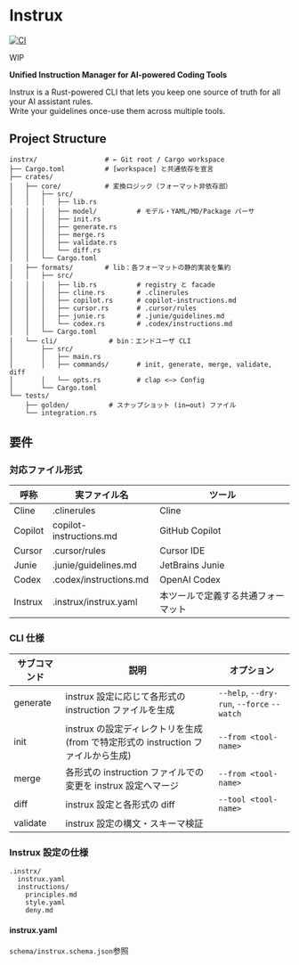 # Instrux

[![CI](https://github.com/epli2/instrux/actions/workflows/rust.yml/badge.svg)](https://github.com/epli2/instrux/actions/workflows/rust.yml)

WIP

**Unified Instruction Manager for AI-powered Coding Tools**

Instrux is a Rust-powered CLI that lets you keep one source of truth for all your AI assistant rules.  
Write your guidelines once-use them across multiple tools.

## Project Structure

```
instrx/                 # ← Git root / Cargo workspace
├── Cargo.toml          # [workspace] と共通依存を宣言
├── crates/
│   ├── core/           # 変換ロジック（フォーマット非依存部）
│   │   ├── src/
│   │   │   ├── lib.rs
│   │   │   ├── model/          # モデル・YAML/MD/Package パーサ
│   │   │   ├── init.rs
│   │   │   ├── generate.rs
│   │   │   ├── merge.rs
│   │   │   ├── validate.rs
│   │   │   └── diff.rs
│   │   └── Cargo.toml
│   ├── formats/        # lib：各フォーマットの静的実装を集約
│   │   ├── src/
│   │   │   ├── lib.rs          # registry と facade
│   │   │   ├── cline.rs        # .clinerules
│   │   │   ├── copilot.rs      # copilot-instructions.md
│   │   │   ├── cursor.rs       # .cursor/rules
│   │   │   ├── junie.rs        # .junie/guidelines.md
│   │   │   └── codex.rs        # .codex/instructions.md
│   │   └── Cargo.toml
│   └── cli/             # bin：エンドユーザ CLI
│       ├── src/
│       │   ├── main.rs
│       │   ├── commands/       # init, generate, merge, validate, diff
│       │   └── opts.rs         # clap <–> Config
│       └── Cargo.toml
└── tests/
    ├── golden/          # スナップショット (in↔out) ファイル
    └── integration.rs
```

## 要件

### 対応ファイル形式

| 呼称    | 実ファイル名            | ツール                             |
| ------- | ----------------------- | ---------------------------------- |
| Cline   | .clinerules             | Cline                              |
| Copilot | copilot-instructions.md | GitHub Copilot                     |
| Cursor  | .cursor/rules           | Cursor IDE                         |
| Junie   | .junie/guidelines.md    | JetBrains Junie                    |
| Codex   | .codex/instructions.md  | OpenAI Codex                       |
| Instrux | .instrux/instrux.yaml   | 本ツールで定義する共通フォーマット |

### CLI 仕様

| サブコマンド | 説明                                                                             | オプション                                 |
| ------------ | -------------------------------------------------------------------------------- | ------------------------------------------ |
| generate     | instrux 設定に応じて各形式の instruction ファイルを生成                          | `--help`, `--dry-run`, `--force` `--watch` |
| init         | instrux の設定ディレクトリを生成(from で特定形式の instruction ファイルから生成) | `--from <tool-name>`                       |
| merge        | 各形式の instruction ファイルでの変更を instrux 設定へマージ                     | `--from <tool-name>`                       |
| diff         | instrux 設定と各形式の diff                                                      | `--tool <tool-name>`                       |
| validate     | instrux 設定の構文・スキーマ検証                                                 |                                            |

### Instrux 設定の仕様

```
.instrx/
  instrux.yaml
  instructions/
    principles.md
    style.yaml
    deny.md
```

#### instrux.yaml

`schema/instrux.schema.json`参照
